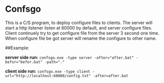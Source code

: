 # Confsgo

This is a C/S program, to deploy configure files to clients. The server will start a http listener listen at 60000 by default, and server configure files. Client continuely try to get configure file from the server 3 second one time. When configure file be got server will rename the configure to other name.    

##Example:

**server side run:**
``` confsgo.exe -type server -after="after.bat" -befor="befor.bat" -path="." ```


**client side run:**
``` confsgo.exe -type client -url="http://localhost:60000/config.txt" -after=after.bat ```
